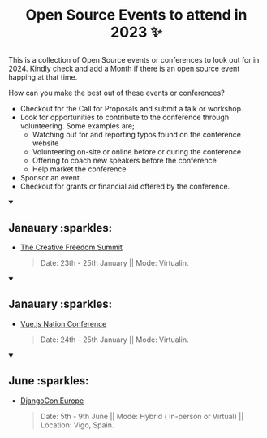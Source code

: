 # <p align="center"> Open Source Events to attend in 2023 :sparkles: </p>

This is a collection of Open Source events or conferences to look out for in 2024.
Kindly check and add a Month if there is an open source event happing at that time.

How can you make the best out of these events or conferences?

- Checkout for the Call for Proposals and submit a talk or workshop.
- Look for opportunities to contribute to the conference through volunteering. Some examples are;
  - Watching out for and reporting typos found on the conference website
  - Volunteering on-site or online before or during the conference
  - Offering to coach new speakers before the conference
  - Help market the conference
- Sponsor an event.
- Checkout for grants or financial aid offered by the conference.

<details open>
 <summary><h2> Janauary :sparkles: </h2></summary>
  
- [The Creative Freedom Summit](https://creativefreedomsummit.com/)
  > Date: 23th - 25th January || Mode: Virtualin.

</details>

<details open>
 <summary><h2> Janauary :sparkles: </h2></summary>
  
- [Vue.js Nation Conference](https://vuejsnation.com/?__s=9elpcov009tggzx3upa9&utm_source=drip&utm_medium=email&utm_campaign=%F0%9F%8C%9F+Introducing+our+LARGEST+lineup+ever!+%F0%9F%A4%AF)
  > Date: 24th - 25th January || Mode: Virtualin.

</details>

<details open>
 <summary><h2> June :sparkles: </h2></summary>

- [DjangoCon Europe](https://2024.djangocon.eu/)
  > Date: 5th - 9th June || Mode: Hybrid ( In-person or Virtual) || Location: Vigo, Spain.

</details>

